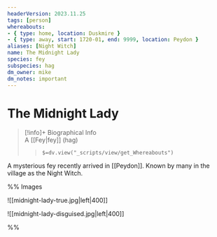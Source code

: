 ```yaml
---
headerVersion: 2023.11.25
tags: [person]
whereabouts: 
- { type: home, location: Duskmire }
- { type: away, start: 1720-01, end: 9999, location: Peydon }
aliases: [Night Witch]
name: The Midnight Lady
species: fey
subspecies: hag
dm_owner: mike
dm_notes: important
---
```

# The Midnight Lady
>[!info]+ Biographical Info  
> A [[Fey|fey]] (hag)  
>> `$=dv.view("_scripts/view/get_Whereabouts")`

A mysterious fey recently arrived in [[Peydon]]. Known by many in the village as the Night Witch.

%% Images

![[midnight-lady-true.jpg|left|400]]


![[midnight-lady-disguised.jpg|left|400]]

%%
